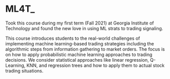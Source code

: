 # ML4T_
Took this course during my first term (Fall 2021) at Georgia Institute of Technology and found the new love in using ML strats to trading signaling.

This course introduces students to the real-world challenges of implementing machine learning-based trading strategies including the algorithmic steps from information gathering to market orders. The focus is on how to apply probabilistic machine learning approaches to trading decisions. We consider statistical approaches like linear regression, Q-Learning, KNN, and regression trees and how to apply them to actual stock trading situations.
